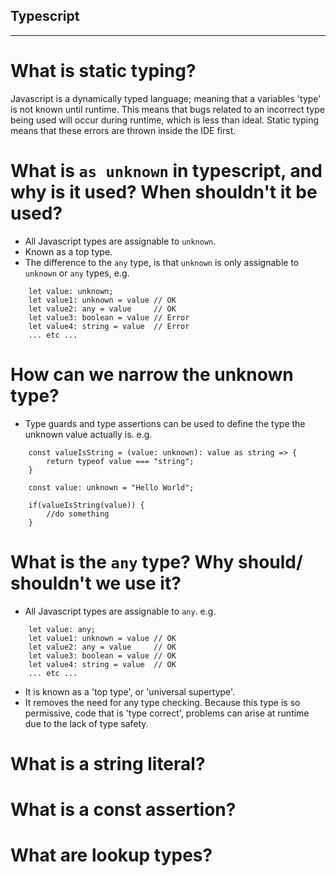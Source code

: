 ##   Typescript

---

# What is static typing?
Javascript is a dynamically typed language; meaning that a variables 'type' is not known until runtime. This means that bugs related to an incorrect type being used will occur during runtime, which is less than ideal. Static typing means that these errors are thrown inside the IDE first.

# What is `as unknown` in typescript, and why is it used? When shouldn't it be used?
- All Javascript types are assignable to `unknown`.
- Known as a top type.
- The difference to the `any` type, is that `unknown` is only assignable to `unknown` or `any` types, e.g.

```
    let value: unknown;
    let value1: unknown = value // OK
    let value2: any = value     // OK
    let value3: boolean = value // Error
    let value4: string = value  // Error
    ... etc ...
```
# How can we narrow the unknown type?

- Type guards and type assertions can be used to define the type the unknown value actually is.
e.g.

```
    const valueIsString = (value: unknown): value as string => {
        return typeof value === "string";
    }

    const value: unknown = "Hello World";

    if(valueIsString(value)) {
        //do something
    }
```

# What is the `any` type? Why should/ shouldn't we use it?
- All Javascript types are assignable to `any`. e.g.
```
    let value: any;
    let value1: unknown = value // OK
    let value2: any = value     // OK
    let value3: boolean = value // OK
    let value4: string = value  // OK
    ... etc ...
```
- It is known as a 'top type', or 'universal supertype'.
- It removes the need for any type checking. Because this type is so permissive, code that is 'type correct', problems can arise at runtime due to the lack of type safety.

# What is a string literal?

# What is a const assertion?

# What are lookup types?

